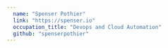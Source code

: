 ```yaml
---
  name: "Spenser Pothier"
  link: "https://spenser.io"
  occupation_title: "Devops and Cloud Automation"
  github: "spenserpothier"
---
```

